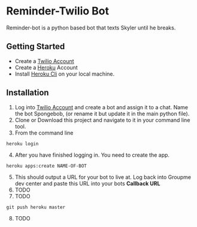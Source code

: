 # Reminder-Twilio Bot
Reminder-bot is a python based bot that texts Skyler until he breaks.

## Getting Started
* Create a [Twilio Account](https://www.twilio.com)
* Create a [Heroku](https://heroku.com) Account
* Install [Heroku Cli](https://devcenter.heroku.com/articles/heroku-cli) on your local machine.

## Installation
1. Log into [Twilio Account](https://www.twilio.com) and create a bot and assign it to a chat. Name the bot Spongebob, (or rename it but update it in the main python file).
2. Clone or Download this project and navigate to it in your command line tool. 
3. From the command line 
```
heroku login
```
4. After you have finished logging in. You need to create the app.
```
heroku apps:create NAME-OF-BOT
```
5. This should output a URL for your bot to live at. Log back into Groupme dev center and paste this URL into your bots **Callback URL**
6. TODO
7. TODO
```
git push heroku master
```
8. TODO
